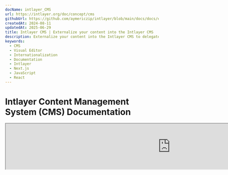 ```yaml
---
docName: intlayer_CMS
url: https://intlayer.org/doc/concept/cms
githubUrl: https://github.com/aymericzip/intlayer/blob/main/docs/docs/en/intlayer_CMS.md
createdAt: 2024-08-11
updatedAt: 2025-06-29
title: Intlayer CMS | Externalize your content into the Intlayer CMS
description: Externalize your content into the Intlayer CMS to delegate the management of your content to your team.
keywords:
  - CMS
  - Visual Editor
  - Internationalization
  - Documentation
  - Intlayer
  - Next.js
  - JavaScript
  - React
---
```


# Intlayer Content Management System (CMS) Documentation

<iframe title="Visual Editor + CMS for Your Web App: Intlayer Explained" class="m-auto aspect-[16/9] w-full overflow-hidden rounded-lg border-0" allow="autoplay; gyroscope;" loading="lazy" width="1080" height="auto" src="https://www.youtube.com/embed/UDDTnirwi_4?autoplay=0&amp;origin=http://intlayer.org&amp;controls=0&amp;rel=1"/>

The Intlayer CMS is an Application that allows you to externalise your content of an Intlayer project.

For that, Intlayer introduces the concept of 'distant dictionaries'.

![Intlayer CMS Interface](https://github.com/aymericzip/intlayer/blob/main/docs/assets/CMS.png)

## Understanding distant dictionaries

Intlayer makes a difference between 'local' and 'distant' dictionaries.

- A 'local' dictionary is a dictionary that is declared in your Intlayer project. Such as the declaration file of a button, or your navigation bar. Externalising your content does not make sense in this case because this content is not supposed to change often.

- A 'distant' dictionary is a dictionary that is managed through the Intlayer CMS. It could be useful to allow your team to manage your content directly on your website, and also aims to use A/B testing features and SEO automatic optimisation.

## Visual editor vs CMS

The [Intlayer Visual](https://github.com/aymericzip/intlayer/blob/main/docs/docs/en-GB/intlayer_visual_editor.md) editor is a tool that allows you to manage your content in a visual editor for local dictionaries. Once a change is made, the content will be replaced in the code-base. That means that the application will be rebuilt and the page will be reloaded to display the new content.

In contrast, the Intlayer CMS is a tool that allows you to manage your content in a visual editor for distant dictionaries. Once a change is made, the content will **not** impact your code-base. And the website will automatically display the changed content.

## Integrating

For more details on how to install the package, see the relevant section below:

### Integrating with Next.js

For integration with Next.js, refer to the [setup guide](https://github.com/aymericzip/intlayer/blob/main/docs/docs/en-GB/intlayer_with_nextjs_15.md).

### Integrating with Create React App

For integration with Create React App, refer to the [setup guide](https://github.com/aymericzip/intlayer/blob/main/docs/docs/en-GB/intlayer_with_create_react_app.md).

### Integrating with Vite + React

For integration with Vite + React, refer to the [setup guide](https://github.com/aymericzip/intlayer/blob/main/docs/docs/en-GB/intlayer_with_vite+react.md).

## Configuration

In your Intlayer configuration file, you can customise the CMS settings:

```typescript fileName="intlayer.config.ts" codeFormat="typescript"
import type { IntlayerConfig } from "intlayer";

const config: IntlayerConfig = {
  // ... other configuration settings
  editor: {
    /**
     * Required
     *
     * The URL of the application.
     * This is the URL targeted by the visual editor.
     */
    applicationURL: process.env.INTLAYER_APPLICATION_URL,

    /**
     * Required
     *
     * Client ID and client secret are required to enable the editor.
     * They allow the identification of the user who is editing the content.
     * They can be obtained by creating a new client in the Intlayer Dashboard - Projects (https://intlayer.org/dashboard/projects).
     * clientId: process.env.INTLAYER_CLIENT_ID,
     * clientSecret: process.env.INTLAYER_CLIENT_SECRET,
     */
    clientId: process.env.INTLAYER_CLIENT_ID,
    clientSecret: process.env.INTLAYER_CLIENT_SECRET,

    /**
     * Optional
     *
     * In the case you are self-hosting the Intlayer CMS, you can set the URL of the CMS.
     *
     * The URL of the Intlayer CMS.
     * By default, it is set to https://intlayer.org
     */
    cmsURL: process.env.INTLAYER_CMS_URL,

    /**
     * Optional
     *
     * In the case you are self-hosting the Intlayer CMS, you can set the URL of the backend.
     *
     * The URL of the Intlayer CMS.
     * By default, it is set to https://back.intlayer.org
     */
    backendURL: process.env.INTLAYER_BACKEND_URL,
  },
};

export default config;
```

```javascript fileName="intlayer.config.mjs" codeFormat="esm"
/** @type {import('intlayer').IntlayerConfig} */
const config = {
  // ... other configuration settings
  editor: {
    /**
     * Required
     *
     * The URL of the application.
     * This is the URL targeted by the visual editor.
     */
    applicationURL: process.env.INTLAYER_APPLICATION_URL,

    /**
     * Required
     *
     * Client ID and client secret are required to enable the editor.
     * They allow the identification of the user who is editing the content.
     * They can be obtained by creating a new client in the Intlayer Dashboard - Projects (https://intlayer.org/dashboard/projects).
     * clientId: process.env.INTLAYER_CLIENT_ID,
     * clientSecret: process.env.INTLAYER_CLIENT_SECRET,
     */
    clientId: process.env.INTLAYER_CLIENT_ID,
    clientSecret: process.env.INTLAYER_CLIENT_SECRET,

    /**
     * Optional
     *
     * In the case you are self-hosting the Intlayer CMS, you can set the URL of the CMS.
     *
     * The URL of the Intlayer CMS.
     * By default, it is set to https://intlayer.org
     */
    cmsURL: process.env.INTLAYER_CMS_URL,

    /**
     * Optional
     *
     * In the case you are self-hosting the Intlayer CMS, you can set the URL of the backend.
     *
     * The URL of the Intlayer CMS.
     * By default, it is set to https://back.intlayer.org
     */
    backendURL: process.env.INTLAYER_BACKEND_URL,
  },
};

export default config;
```

```javascript fileName="intlayer.config.cjs" codeFormat="commonjs"
/** @type {import('intlayer').IntlayerConfig} */
const config = {
  // ... other configuration settings
  editor: {
    /**
     * Required
     *
     * The URL of the application.
     * This is the URL targeted by the visual editor.
     */
    applicationURL: process.env.INTLAYER_APPLICATION_URL,

    /**
     * Required
     *
     * Client ID and client secret are required to enable the editor.
     * They allow the identification of the user who is editing the content.
     * They can be obtained by creating a new client in the Intlayer Dashboard - Projects (https://intlayer.org/dashboard/projects).
     * clientId: process.env.INTLAYER_CLIENT_ID,
     * clientSecret: process.env.INTLAYER_CLIENT_SECRET,
     */
    clientId: process.env.INTLAYER_CLIENT_ID,
    clientSecret: process.env.INTLAYER_CLIENT_SECRET,

    /**
     * Optional
     *
     * In the case you are self-hosting the Intlayer CMS, you can set the URL of the CMS.
     *
     * The URL of the Intlayer CMS.
     * By default, it is set to https://intlayer.org
     */
    cmsURL: process.env.INTLAYER_CMS_URL,

    /**
     * Optional
     *
     * In the case you are self-hosting the Intlayer CMS, you can set the URL of the backend.
     *
     * The URL of the Intlayer CMS.
     * By default, it is set to https://back.intlayer.org
     */
    backendURL: process.env.INTLAYER_BACKEND_URL,
  },
};

module.exports = config;
```

> If you don't have a client ID and client secret, you can obtain them by creating a new client in the [Intlayer Dashboard - Projects](https://intlayer.org/dashboard/projects).

> To see all available parameters, refer to the [configuration documentation](https://github.com/aymericzip/intlayer/blob/main/docs/docs/en-GB/configuration.md).

## Using the CMS

### Push your configuration

To configure the Intlayer CMS, you can use the [intlayer CLI](https://github.com/aymericzip/intlayer/tree/main/docs/en-GB/intlayer_cli.md) commands.

```bash
npx intlayer config push
```

> If you use environment variables in your `intlayer.config.ts` configuration file, you can specify the desired environment using the `--env` argument:

```bash
npx intlayer config push --env production
```

This command uploads your configuration to the Intlayer CMS.

### Push a dictionary

To transform your locale dictionaries into a distant dictionary, you can use the [intlayer CLI](https://github.com/aymericzip/intlayer/tree/main/docs/en-GB/intlayer_cli.md) commands.

```bash
npx intlayer dictionary push -d my-first-dictionary-key
```

> If you use environment variables in your `intlayer.config.ts` configuration file, you can specify the desired environment using the `--env` argument:

```bash
npx intlayer dictionary push -d my-first-dictionary-key --env production
```

This command uploads your initial content dictionaries, making them available for asynchronous fetching and editing through the Intlayer platform.

### Edit the dictionary

Then you will be able to see and manage your dictionary in the [Intlayer CMS](https://intlayer.org/dashboard/content).

## Hot reloading

The Intlayer CMS is able to hot reload the dictionaries when a change is detected.

Without the hot reloading, a new build of the application will be needed to display the new content.

By activating the [`hotReload`](https://intlayer.org/doc/concept/configuration#editor-configuration) configuration, the application will automatically replace the updated content when it is detected.

```typescript fileName="intlayer.config.ts" codeFormat="typescript"
import type { IntlayerConfig } from "intlayer";

const config: IntlayerConfig = {
  // ... other configuration settings
  editor: {
    // ... other configuration settings

    /**
     * Indicates if the application should hot reload the locale configurations when a change is detected.
     * For example, when a new dictionary is added or updated, the application will update the content to display on the page.
     *
     * Because the hot reloading needs a continuous connection to the server, it is only available for clients of the `enterprise` plan
     *
     * Default: false
     */
    hotReload: true,
  },
};

export default config;
```

```javascript fileName="intlayer.config.mjs" codeFormat="esm"
/** @type {import('intlayer').IntlayerConfig} */
const config = {
  // ... other configuration settings
  editor: {
    // ... other configuration settings

    /**
     * Indicates if the application should hot reload the locale configurations when a change is detected.
     * For example, when a new dictionary is added or updated, the application will update the content to display on the page.
     *
     * Because the hot reloading needs a continuous connection to the server, it is only available for clients of the `enterprise` plan
     *
     * Default: false
     */
    hotReload: true,
  },
};

export default config;
```

```javascript fileName="intlayer.config.cjs" codeFormat="commonjs"
/** @type {import('intlayer').IntlayerConfig} */
const config = {
  // ... other configuration settings
  editor: {
    // ... other configuration settings

    /**
     * Indicates if the application should hot reload the locale configurations when a change is detected.
     * For example, when a new dictionary is added or updated, the application will update the content to display on the page.
     *
     * Because the hot reloading needs a continuous connection to the server, it is only available for clients of the `enterprise` plan
     *
     * Default: false
     */
    hotReload: true,
  },
};

module.exports = config;
```

The hot reloading replaces the content on both server and client sides.

- On the server side, you should ensure that the application process has write access to the `.intlayer/dictionaries` directory.
- On the client side, the hot reloading allows the application to hot reload the content in the browser, without needing to reload the page. However, this feature is only available for client components.

> Because the hot reloading needs a continuous connection to the server using an `EventListener`, it is only available for clients of the `enterprise` plan.

## Debug

If you encounter any issues with the CMS, check the following:

- The application is running.

- The [`editor`](https://intlayer.org/doc/concept/configuration#editor-configuration) configuration is correctly set in your Intlayer configuration file.

  - Required fields:
    - The application URL should match the one you set in the editor configuration (`applicationURL`).
    - The CMS URL

- Ensure that the project configuration was pushed to the Intlayer CMS.

- The visual editor uses an iframe to display your website. Ensure that the Content Security Policy (CSP) of your website allows the CMS URL as `frame-ancestors` ('https://intlayer.org' by default). Check the editor console for any errors.
